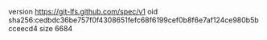version https://git-lfs.github.com/spec/v1
oid sha256:cedbdc36be757f0f4308651fefc68f6199cef0b8f6e7af124ce980b5bcceecd4
size 6684
